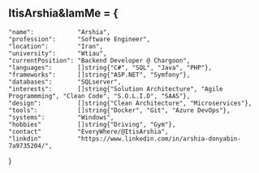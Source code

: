 
ItisArshia&IamMe = {
---

	"name":            "Arshia",
	"profession":      "Software Engineer",
	"location":        "Iran",
	"university":      "Wtiau",
	"currentPosition": "Backend Developer @ Chargoon",
	"languages":       []string{"C#", "SQL", "Java", "PHP"},
	"frameworks":      []string{"ASP.NET", "Symfony"},
	"databases":       "SQLserver",
	"interests":       []string{"Solution Architecture", "Agile Programmming", "Clean Code", "S.O.L.I.D", "SAAS"},
	"design":          []string{"Clean Architecture", "Microservices"},
	"tools":           []string{"Docker", "Git", "Azure DevOps"},
	"systems":         "Windows",
	"hobbies"          []string{"Driving", "Gym"},
	"contact"          "EveryWhere/@ItisArshia",
	"linkdin"          "https://www.linkedin.com/in/arshia-donyabin-7a9735204/",
	
}
